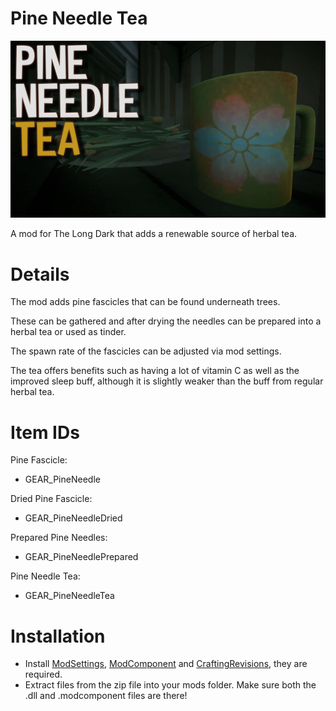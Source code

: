 # Pine Needle Tea
![Screenshot](https://github.com/DemonBunnyBon/PineNeedleTea/blob/main/Thumb_PNT.png?raw=true)

A mod for The Long Dark that adds a renewable source of herbal tea.

# Details

The mod adds pine fascicles that can be found underneath trees. 

These can be gathered and after drying the needles can be prepared into a herbal tea or used as tinder.

The spawn rate of the fascicles can be adjusted via mod settings. 

The tea offers benefits such as having a lot of vitamin C as well as the improved sleep buff, although it is slightly weaker than the buff from regular herbal tea. 

# Item IDs

Pine Fascicle:

- GEAR_PineNeedle

Dried Pine Fascicle:

- GEAR_PineNeedleDried

Prepared Pine Needles:

- GEAR_PineNeedlePrepared

Pine Needle Tea:

- GEAR_PineNeedleTea

# Installation

- Install [ModSettings](https://github.com/DigitalzombieTLD/ModSettings/releases/), [ModComponent](https://github.com/dommrogers/ModComponent/releases/) and [CraftingRevisions](https://github.com/dommrogers/CraftingRevisions/releases/), they are required.
- Extract files from the zip file into your mods folder. Make sure both the .dll and .modcomponent files are there!
